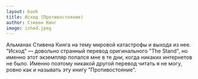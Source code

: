 ```yaml
---
layout: book
title: Исход (Противостояние)
author: Стивен Кинг
image: ishod.jpeg
---
```


Альманах Стивена Кинга на тему мировой катастрофы и выхода из нее. "Исход" —
довольно странный перевод оригинального "The Stand", но именно этот экземпляр
попался мне в те дни, когда никаких интернетов не было. Именно поэтому никакой
другой перевод читать я не могу, ровно как и называть эту книгу
"Противостояние".
